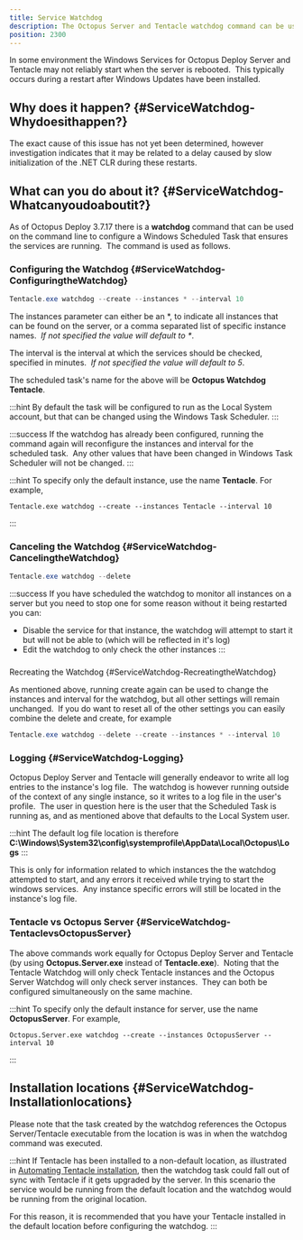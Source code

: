 ```yaml
---
title: Service Watchdog
description: The Octopus Server and Tentacle watchdog command can be used to configure a Windows Scheduled Task that ensures the services are running.
position: 2300
---
```


In some environment the Windows Services for Octopus Deploy Server and Tentacle may not reliably start when the server is rebooted.  This typically occurs during a restart after Windows Updates have been installed.

## Why does it happen? {#ServiceWatchdog-Whydoesithappen?}

The exact cause of this issue has not yet been determined, however investigation indicates that it may be related to a delay caused by slow initialization of the .NET CLR during these restarts.

## What can you do about it? {#ServiceWatchdog-Whatcanyoudoaboutit?}

As of Octopus Deploy 3.7.17 there is a **watchdog** command that can be used on the command line to configure a Windows Scheduled Task that ensures the services are running.  The command is used as follows.

### Configuring the Watchdog {#ServiceWatchdog-ConfiguringtheWatchdog}

```powershell
Tentacle.exe watchdog --create --instances * --interval 10
```

The instances parameter can either be an \*, to indicate all instances that can be found on the server, or a comma separated list of specific instance names.  *If not specified the value will default to \**.

The interval is the interval at which the services should be checked, specified in minutes.  *If not specified the value will default to 5*.

The scheduled task's name for the above will be **Octopus Watchdog Tentacle**.

:::hint
By default the task will be configured to run as the Local System account, but that can be changed using the Windows Task Scheduler.
:::

:::success
If the watchdog has already been configured, running the command again will reconfigure the instances and interval for the scheduled task.  Any other values that have been changed in Windows Task Scheduler will not be changed.
:::

:::hint
To specify only the default instance, use the name **Tentacle**. For example,

```
Tentacle.exe watchdog --create --instances Tentacle --interval 10
```
:::

### Canceling the Watchdog {#ServiceWatchdog-CancelingtheWatchdog}

```powershell
Tentacle.exe watchdog --delete
```

:::success
If you have scheduled the watchdog to monitor all instances on a server but you need to stop one for some reason without it being restarted you can:

- Disable the service for that instance, the watchdog will attempt to start it but will not be able to (which will be reflected in it's log)
- Edit the watchdog to only check the other instances
:::

### 
Recreating the Watchdog {#ServiceWatchdog-RecreatingtheWatchdog}

As mentioned above, running create again can be used to change the instances and interval for the watchdog, but all other settings will remain unchanged.  If you do want to reset all of the other settings you can easily combine the delete and create, for example

```powershell
Tentacle.exe watchdog --delete --create --instances * --interval 10
```

### Logging {#ServiceWatchdog-Logging}

Octopus Deploy Server and Tentacle will generally endeavor to write all log entries to the instance's log file.  The watchdog is however running outside of the context of any single instance, so it writes to a log file in the user's profile.  The user in question here is the user that the Scheduled Task is running as, and as mentioned above that defaults to the Local System user.

:::hint
The default log file location is therefore **C:\Windows\System32\config\systemprofile\AppData\Local\Octopus\Logs**
:::

This is only for information related to which instances the the watchdog attempted to start, and any errors it received while trying to start the windows services.  Any instance specific errors will still be located in the instance's log file.

### Tentacle vs Octopus Server {#ServiceWatchdog-TentaclevsOctopusServer}

The above commands work equally for Octopus Deploy Server and Tentacle (by using **Octopus.Server.exe** instead of **Tentacle.exe**).  Noting that the Tentacle Watchdog will only check Tentacle instances and the Octopus Server Watchdog will only check server instances.  They can both be configured simultaneously on the same machine.

:::hint
To specify only the default instance for server, use the name **OctopusServer**. For example,

```
Octopus.Server.exe watchdog --create --instances OctopusServer --interval 10
```
:::

## Installation locations {#ServiceWatchdog-Installationlocations}

Please note that the task created by the watchdog references the Octopus Server/Tentacle executable from the location is was in when the watchdog command was executed.

:::hint
If Tentacle has been installed to a non-default location, as illustrated in [Automating Tentacle installation](/docs/deployment-targets/windows-targets/automating-tentacle-installation.md), then the watchdog task could fall out of sync with Tentacle if it gets upgraded by the server. In this scenario the service would be running from the default location and the watchdog would be running from the original location.

For this reason, it is recommended that you have your Tentacle installed in the default location before configuring the watchdog.
:::
